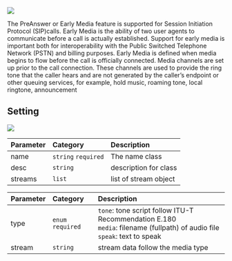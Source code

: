 <img src="https://img.shields.io/badge/STATUS-DONE-blue?style=flat-square">

The PreAnswer or Early Media feature is supported for Session Initiation Protocol (SIP)calls. Early Media is the ability of two user agents to communicate before a call is actually established. Support for early media is important both for interoperability with the Public Switched Telephone Network (PSTN) and billing purposes. 
Early Media is defined when media begins to flow before the call is officially connected. Media channels are set up prior to the call connection. These channels are used to provide the ring tone that the caller hears and are not generated by the caller’s endpoint or other queuing services, for example, hold music, roaming tone, local ringtone, announcement

## Setting
<img src="https://img.shields.io/badge/API-/libreapi/class/preanswer-BLUE?style=for-the-badge&logo=Safari">
 
Parameter  | Category           | Description                     
:---       |:---                |:---                             
name       |`string` `required` | The name class    
desc       |`string`| description for class
streams     |`list` | list of stream object

Parameter  | Category           | Description                     
:---       |:---                |:---                             
type       |`enum` `required` |`tone`: tone script follow ITU-T Recommendation E.180 <br>`media`: filename (fullpath) of audio file <br>`speak`: text to speak
stream     |`string`| stream data follow the media type
